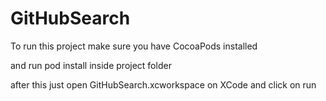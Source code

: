 # GitHubSearch

To run this project make sure you have CocoaPods installed

and run pod install inside project folder

after this just open GitHubSearch.xcworkspace on XCode and click on run

